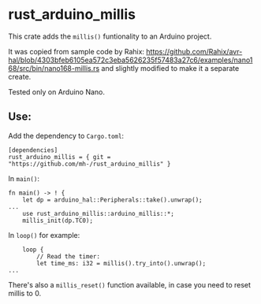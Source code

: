 # rust_arduino_millis

This crate adds the `millis()` funtionality to an Arduino project.

It was copied from sample code by Rahix: https://github.com/Rahix/avr-hal/blob/4303bfeb6105ea572c3eba5626235f57483a27c6/examples/nano168/src/bin/nano168-millis.rs 
and slightly modified to make it a separate create.

Tested only on Arduino Nano.

## Use: 
Add the dependency to `Cargo.toml`:
```
[dependencies]
rust_arduino_millis = { git = "https://github.com/mh-/rust_arduino_millis" }
```

In `main()`:
```
fn main() -> ! {
    let dp = arduino_hal::Peripherals::take().unwrap();
...
    use rust_arduino_millis::arduino_millis::*;
    millis_init(dp.TC0);
```

In `loop()` for example:
```
    loop {
        // Read the timer:
        let time_ms: i32 = millis().try_into().unwrap();
...
```
There's also a `millis_reset()` function available, in case you need to reset millis to 0.
